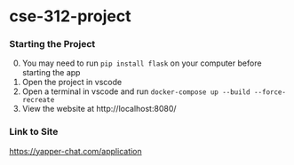 # cse-312-project

### Starting the Project
0. You may need to run `pip install flask` on your computer before starting the app
1. Open the project in vscode
2. Open a terminal in vscode and run `docker-compose up --build --force-recreate`
3. View the website at http://localhost:8080/

### Link to Site
https://yapper-chat.com/application
